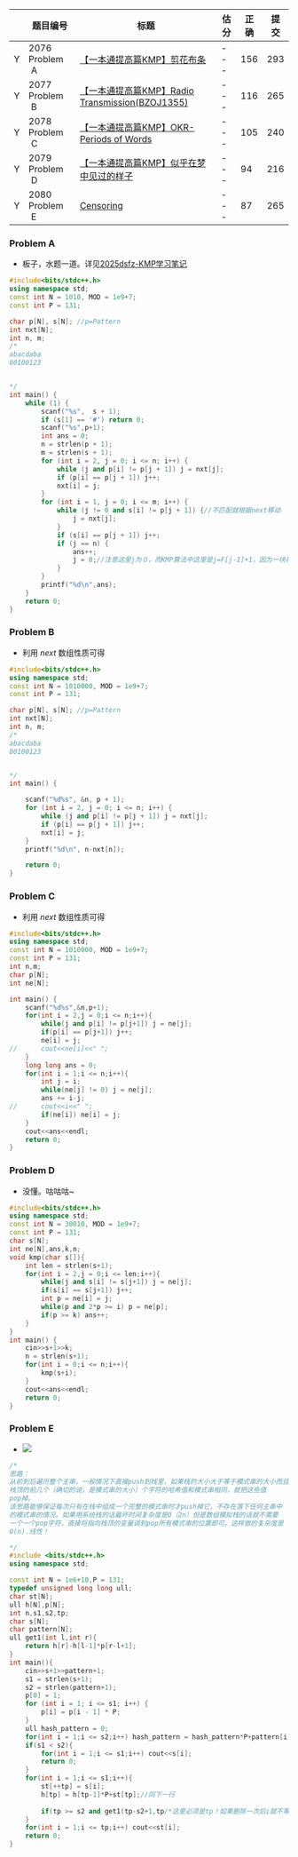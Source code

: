 |  | 题目编号 | 标题 | 估分 | 正确 | 提交 |
| --- | --- | --- | --- | --- | --- |
| Y | 2076 Problem  A | [【一本通提高篇KMP】剪花布条](http://www.accoders.com/problem.php?cid=2333&pid=0) | \--- | 156 | 293 |
| Y | 2077 Problem  B | [【一本通提高篇KMP】Radio Transmission(BZOJ1355)](http://www.accoders.com/problem.php?cid=2333&pid=1) | \--- | 116 | 265 |
| Y | 2078 Problem  C | [【一本通提高篇KMP】OKR-Periods of Words](http://www.accoders.com/problem.php?cid=2333&pid=2) | \--- | 105 | 240 |
| Y | 2079 Problem  D | [【一本通提高篇KMP】似乎在梦中见过的样子](http://www.accoders.com/problem.php?cid=2333&pid=3) | \--- | 94 | 216 |
| Y | 2080 Problem  E | [Censoring](http://www.accoders.com/problem.php?cid=2333&pid=4) | \--- | 87 | 265 |

### Problem A
- 板子，水题一道。详见[2025dsfz-KMP学习笔记](https://www.cnblogs.com/FrankWKD/p/18765949)

```cpp
#include<bits/stdc++.h>
using namespace std;
const int N = 1010, MOD = 1e9+7;
const int P = 131;

char p[N], s[N]; //p=Pattern
int nxt[N];
int n, m;
/*
abacdaba
00100123


*/
int main() {
	while (1) {
		scanf("%s",  s + 1);
		if (s[1] == '#') return 0;
		scanf("%s",p+1);
		int ans = 0;
		n = strlen(p + 1);
		m = strlen(s + 1);
		for (int i = 2, j = 0; i <= n; i++) {
			while (j and p[i] != p[j + 1]) j = nxt[j];
			if (p[i] == p[j + 1]) j++;
			nxt[i] = j;
		}
		for (int i = 1, j = 0; i <= m; i++) {
			while (j != 0 and s[i] != p[j + 1]) {//不匹配就根据next移动
				j = nxt[j];
			}
			if (s[i] == p[j + 1]) j++;
			if (j == n) {
				ans++;
				j = 0;//注意这里j为０，而KMP算法中这里是j=F[j-1]+1，因为一块花纹不能重复出现在多条小饰条上
			}
		}
		printf("%d\n",ans);
	}
	return 0;
}
```

### Problem B
- 利用 $next$ 数组性质可得


```cpp
#include<bits/stdc++.h>
using namespace std;
const int N = 1010000, MOD = 1e9+7;
const int P = 131;

char p[N], s[N]; //p=Pattern
int nxt[N];
int n, m;
/*
abacdaba
00100123


*/
int main() {

	scanf("%d%s", &n, p + 1);
	for (int i = 2, j = 0; i <= n; i++) {
		while (j and p[i] != p[j + 1]) j = nxt[j];
		if (p[i] == p[j + 1]) j++;
		nxt[i] = j;
	}
	printf("%d\n", n-nxt[n]);

	return 0;
}
```

### Problem C
- 利用 $next$ 数组性质可得
```cpp
#include<bits/stdc++.h>
using namespace std;
const int N = 1010000, MOD = 1e9+7;
const int P = 131;
int n,m;
char p[N];
int ne[N];

int main() {
	scanf("%d%s",&n,p+1);
	for(int i = 2,j = 0;i <= n;i++){
		while(j and p[i] != p[j+1]) j = ne[j];
		if(p[i] == p[j+1]) j++;
		ne[i] = j;
//		cout<<ne[i]<<" ";
	}
	long long ans = 0;
	for(int i = 1;i <= n;i++){
		int j = i;
		while(ne[j] != 0) j = ne[j];
		ans += i-j;
//		cout<<i<<" ";
		if(ne[i]) ne[i] = j;
	}
	cout<<ans<<endl;
	return 0;
}
```

### Problem D
- 没懂。咕咕咕~
```cpp
#include<bits/stdc++.h>
using namespace std;
const int N = 30010, MOD = 1e9+7;
const int P = 131;
char s[N];
int ne[N],ans,k,n;
void kmp(char s[]){
	int len = strlen(s+1);
	for(int i = 2,j = 0;i <= len;i++){
		while(j and s[i] != s[j+1]) j = ne[j];
		if(s[i] == s[j+1]) j++;
		int p = ne[i] = j;
		while(p and 2*p >= i) p = ne[p];
		if(p >= k) ans++;
	}
}
int main() {
	cin>>s+1>>k;
	n = strlen(s+1);
	for(int i = 0;i <= n;i++){
		kmp(s+i);
	}
	cout<<ans<<endl;
	return 0;
}
```

### Problem E
- ![](https://img2024.cnblogs.com/blog/3594125/202503/3594125-20250326140357189-1047391631.jpg)


```cpp
/*
思路：
从前到后遍历整个主串，一般情况下直接push到栈里，如果栈的大小大于等于模式串的大小而且
栈顶的前几个（确切的说，是模式串的大小）个字符的哈希值和模式串相同，就把这些值
pop掉。
该思路能够保证每次只有在栈中组成一个完整的模式串时才push掉它，不存在落下任何主串中
的模式串的情况。如果用系统栈的话最坏时间复杂度是O（2n）但是数组模拟栈的话就不需要
一个一个pop字符，直接将指向栈顶的变量调到pop所有模式串的位置即可。这样做的复杂度是
O(n).线性！

*/
#include <bits/stdc++.h>
using namespace std;

const int N = 1e6+10,P = 131;
typedef unsigned long long ull;
char st[N];
ull h[N],p[N];
int n,s1,s2,tp;
char s[N];
char pattern[N];
ull get1(int l,int r){
	return h[r]-h[l-1]*p[r-l+1];
}
int main(){
	cin>>s+1>>pattern+1;
	s1 = strlen(s+1);
	s2 = strlen(pattern+1);
	p[0] = 1;
	for (int i = 1; i <= s1; i++) {
		p[i] = p[i - 1] * P;
	}
	ull hash_pattern = 0;
	for(int i = 1;i <= s2;i++) hash_pattern = hash_pattern*P+pattern[i];
	if(s1 < s2){
		for(int i = 1;i <= s1;i++) cout<<s[i];
		return 0;
	}
	for(int i = 1;i <= s1;i++){
		st[++tp] = s[i];
		h[tp] = h[tp-1]*P+st[tp];//同下一行
		
		if(tp >= s2 and get1(tp-s2+1,tp/*这里必须是tp！如果删除一次后i就不等于tp了，我们维护的是栈，不能使用i！这里计算的是栈中元素的哈希，如果用i的话就不同步了*/) == hash_pattern) tp = tp-s2;
	}
	for(int i = 1;i <= tp;i++) cout<<st[i];
	return 0;
}
```